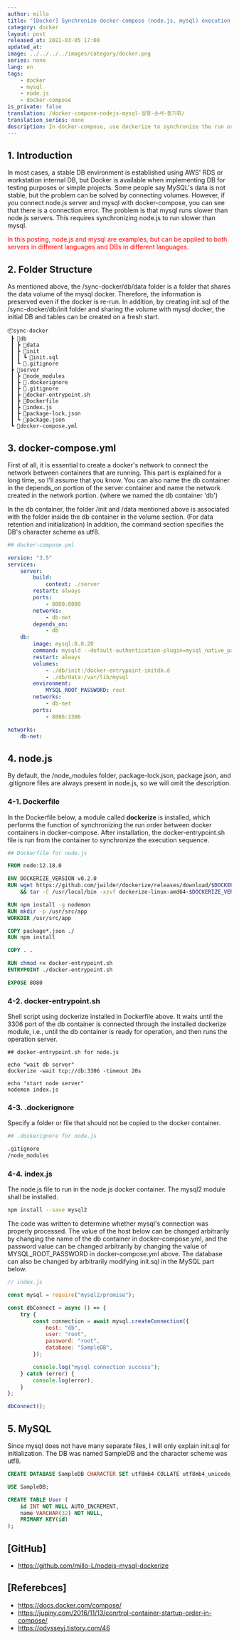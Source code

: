 ```yaml
---
author: millo
title: "[Docker] Synchronize docker-compose (node.js, mysql) execution order"
category: docker
layout: post
released_at: 2021-03-05 17:00
updated_at:
image: ../../../../images/category/docker.png
series: none
lang: en
tags:
    - docker
    - mysql
    - node.js
    - docker-compose
is_private: false
translation: /docker-compose-nodejs-mysql-실행-순서-동기화/
translation_series: none
description: In docker-compose, use dockerize to synchronize the run order of node.js and mysql.
---
```


## 1. Introduction

In most cases, a stable DB environment is established using AWS' RDS or workstation internal DB, but Docker is available when implementing DB for testing purposes or simple projects. Some people say MySQL's data is not stable, but the problem can be solved by connecting volumes. However, if you connect node.js server and mysql with docker-compose, you can see that there is a connection error. The problem is that mysql runs slower than node.js servers. This requires synchronizing node.js to run slower than mysql.

<span style="color:red">In this posting, node.js and mysql are examples, but can be applied to both servers in different languages and DBs in different languages.</span>

## 2. Folder Structure

As mentioned above, the /sync-docker/db/data folder is a folder that shares the data volume of the mysql docker. Therefore, the information is preserved even if the docker is re-run. In addition, by creating init.sql of the /sync-docker/db/init folder and sharing the volume with mysql docker, the initial DB and tables can be created on a fresh start.

```
📦sync-docker
 ┣ 📂db
 ┃ ┣ 📂data
 ┃ ┣ 📂init
 ┃ ┃ ┗ 📜init.sql
 ┃ ┗ 📜.gitignore
 ┣ 📂server
 ┃ ┣ 📂node_modules
 ┃ ┣ 📜.dockerignore
 ┃ ┣ 📜.gitignore
 ┃ ┣ 📜docker-entrypoint.sh
 ┃ ┣ 📜Dockerfile
 ┃ ┣ 📜index.js
 ┃ ┣ 📜package-lock.json
 ┃ ┗ 📜package.json
 ┗ 📜docker-compose.yml
```

## 3. docker-compose.yml

First of all, it is essential to create a docker's network to connect the network between containers that are running. This part is explained for a long time, so I'll assume that you know. You can also name the db container in the depends_on portion of the server container and name the network created in the network portion. (where we named the db container 'db')

In the db container, the folder /init and /data mentioned above is associated with the folder inside the db container in the volume section. (For data retention and initialization) In addition, the command section specifies the DB's character scheme as utf8.

```yml
## docker-compose.yml

version: "3.5"
services:
    server:
        build:
            context: ./server
        restart: always
        ports:
            - 8080:8080
        networks:
            - db-net
        depends_on:
            - db
    db:
        image: mysql:8.0.20
        command: mysqld --default-authentication-plugin=mysql_native_password --character-set-server=utf8mb4 --collation-server=utf8mb4_unicode_ci
        restart: always
        volumes:
            - ./db/init:/docker-entrypoint-initdb.d
            - ./db/data:/var/lib/mysql
        environment:
            MYSQL_ROOT_PASSWORD: root
        networks:
            - db-net
        ports:
            - 8086:3306

networks:
    db-net:
```

## 4. node.js

By default, the /node_modules folder, package-lock.json, package.json, and .gitignore files are always present in node.js, so we will omit the description.

### 4-1. Dockerfile

In the Dockerfile below, a module called **dockerize** is installed, which performs the function of synchronizing the run order between docker containers in docker-compose. After installation, the docker-entrypoint.sh file is run from the container to synchronize the execution sequence.

```Dockerfile
## Dockerfile for node.js

FROM node:12.18.0

ENV DOCKERIZE_VERSION v0.2.0
RUN wget https://github.com/jwilder/dockerize/releases/download/$DOCKERIZE_VERSION/dockerize-linux-amd64-$DOCKERIZE_VERSION.tar.gz \
    && tar -C /usr/local/bin -xzvf dockerize-linux-amd64-$DOCKERIZE_VERSION.tar.gz

RUN npm install -g nodemon
RUN mkdir -p /usr/src/app
WORKDIR /usr/src/app

COPY package*.json ./
RUN npm install

COPY . .

RUN chmod +x docker-entrypoint.sh
ENTRYPOINT ./docker-entrypoint.sh

EXPOSE 8080
```

### 4-2. docker-entrypoint.sh

Shell script using dockerize installed in Dockerfile above. It waits until the 3306 port of the db container is connected through the installed dockerize module, i.e., until the db container is ready for operation, and then runs the operation server.

```shell
## docker-entrypoint.sh for node.js

echo "wait db server"
dockerize -wait tcp://db:3306 -timeout 20s

echo "start node server"
nodemon index.js
```

### 4-3. .dockerignore

Specify a folder or file that should not be copied to the docker container.

```bash
## .dockerignore for node.js

.gitignore
/node_modules
```

### 4-4. index.js

The node.js file to run in the node.js docker container. The mysql2 module shall be installed.

```bash
npm install --save mysql2
```

The code was written to determine whether mysql's connection was properly processed. The value of the host below can be changed arbitrarily by changing the name of the db container in docker-compose.yml, and the password value can be changed arbitrarily by changing the value of MYSQL_ROOT_PASSWORD in docker-compose.yml above.
The database can also be changed by arbitrarily modifying init.sql in the MySQL part below.

```js
// index.js

const mysql = require("mysql2/promise");

const dbConnect = async () => {
    try {
        const connection = await mysql.createConnection({
            host: "db",
            user: "root",
            password: "root",
            database: "SampleDB",
        });

        console.log("mysql connection success");
    } catch (error) {
        console.log(error);
    }
};

dbConnect();
```

## 5. MySQL

Since mysql does not have many separate files, I will only explain init.sql for initialization. The DB was named SampleDB and the character scheme was utf8.

```sql
CREATE DATABASE SampleDB CHARACTER SET utf8mb4 COLLATE utf8mb4_unicode_ci;

USE SampleDB;

CREATE TABLE User (
    id INT NOT NULL AUTO_INCREMENT,
    name VARCHAR(32) NOT NULL,
    PRIMARY KEY(id)
);
```

## [GitHub]

-   https://github.com/millo-L/nodejs-mysql-dockerize

## [Referebces]

-   https://docs.docker.com/compose/
-   https://jupiny.com/2016/11/13/conrtrol-container-startup-order-in-compose/
-   https://odysseyj.tistory.com/46
